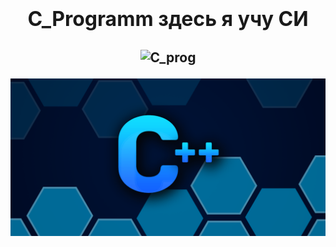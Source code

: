 <h1 align="center"><font size="6px"> C_Programm здесь я учу СИ</font></h1>
<!--Заголовок-->

<h2 align="center">

![C_prog](https://img.shields.io/badge/-C-000000?style=for-the-badge&logo=C)

</h2>

![IMG](https://github.com/lmistie/learning-CPP/blob/main/img/foto.png)


